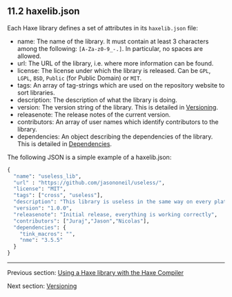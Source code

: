 ## 11.2 haxelib.json

Each Haxe library defines a set of attributes in its `haxelib.json` file:



* name: The name of the library. It must contain at least 3 characters among the following: `[A-Za-z0-9_-.]`. In particular, no spaces are allowed.
* url: The URL of the library, i.e. where more information can be found.
* license: The license under which the library is released. Can be `GPL`, `LGPL`, `BSD`, `Public` (for Public Domain) or `MIT`.
* tags: An array of tag-strings which are used on the repository website to sort libraries.
* description: The description of what the library is doing.
* version: The version string of the library. This is detailed in [Versioning](haxelib-json-versioning.md).
* releasenote: The release notes of the current version.
* contributors: An array of user names which identify contributors to the library. 
* dependencies: An object describing the dependencies of the library. This is detailed in [Dependencies](haxelib-json-dependencies.md).



The following JSON is a simple example of a haxelib.json:

```haxe
{
  "name": "useless_lib",
  "url" : "https://github.com/jasononeil/useless/",
  "license": "MIT",
  "tags": ["cross", "useless"],
  "description": "This library is useless in the same way on every platform",
  "version": "1.0.0",
  "releasenote": "Initial release, everything is working correctly",
  "contributors": ["Juraj","Jason","Nicolas"],
  "dependencies": {
    "tink_macros": "",
    "nme": "3.5.5"
  }
}
```

---

Previous section: [Using a Haxe library with the Haxe Compiler](haxelib-using-haxe.md)

Next section: [Versioning](haxelib-json-versioning.md)